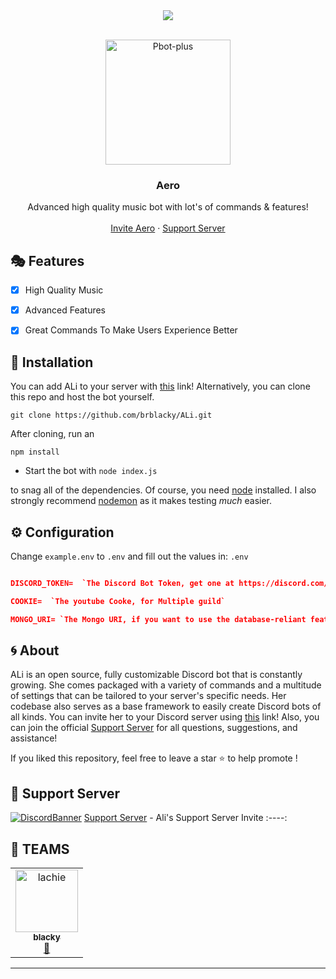 <center><img src="https://capsule-render.vercel.app/api?type=waving&color=gradient&height=200&section=header&text=Aero&fontSize=80&fontAlignY=35&animation=twinkling&fontColor=gradient" /></center>

<!-- PROJECT LOGO -->
<br />
<p align="center">
  <a href="https://github.com/LachieTheDev/Aero">
    <img src="https://images-ext-2.discordapp.net/external/3DUJ6O-CgRrNO95gd4cgeUNqcwQM4OpZVrbGCbSdjnA/%3Fwidth%3D676%26height%3D676/https/images-ext-1.discordapp.net/external/tYnYsmmolyqbbSEqLEvbq32TiL58j_sPK04IXbR8mHg/%253Fsize%253D4096/https/cdn.discordapp.com/avatars/923086366252888064/e5f0bb4a4b00fece15c362edee197509.png?width=468&height=468" alt="Pbot-plus" width="200" height="200">
  </a>

  <h3 align="center">Aero</h3>

  <p align="center">
    Advanced high quality music bot with lot's of commands & features!
    <br />
    <br />
    <a href="https://discord.com/api/oauth2/authorize?client_id=912627846999052328&permissions=36768832&scope=applications.commands%20bot">Invite Aero</a>
    ·
    <a href="https://discord.gg/shtMdyphkH">Support Server</a>
  </p>
</p>

<!-- FEATURES -->
## 🎭 Features

- [x] High Quality Music
- [x] Advanced Features
- [x] Great Commands To Make Users Experience Better


<!-- INSTALL -->
## 🚀 Installation
 You can add ALi to your server with [this](https://discord.com/api/oauth2/authorize?client_id=841716414053351486&permissions=8&scope=bot) link! Alternatively, you can clone this repo and host the bot yourself.
```
git clone https://github.com/brblacky/ALi.git
```
After cloning, run an
```
npm install
```
* Start the bot with `node index.js`

to snag all of the dependencies. Of course, you need [node](https://nodejs.org/en/) installed. I also strongly recommend [nodemon](https://www.npmjs.com/package/nodemon) as it makes testing *much* easier.
<!-- CONFIGURATION -->

## ⚙️ Configuration

Change `example.env` to `.env` and fill out the values in: `.env` 
```json

DISCORD_TOKEN=  `The Discord Bot Token, get one at https://discord.com/developers/applications`

COOKIE=  `The youtube Cooke, for Multiple guild`

MONGO_URI= `The Mongo URI, if you want to use the database-reliant features`

```

<!-- ABOUT THE PROJECT -->

## 🌀 About

ALi is an open source, fully customizable Discord bot that is constantly growing. She comes packaged with a variety of commands and a multitude of settings that can be tailored to your server's specific needs. Her codebase also serves as a base framework to easily create Discord bots of all kinds. You can invite her to your Discord server using [this](https://discord.com/api/oauth2/authorize?client_id=841716414053351486&permissions=8&scope=bot) link! Also, you can join the official [Support Server](https://discord.gg/uAVaeCP9VH) for all questions, suggestions, and assistance!

If you liked this repository, feel free to leave a star ⭐ to help promote !

## 💌 Support Server
[![DiscordBanner](https://invidget.switchblade.xyz/gfcv94hDhv)](https://discord.gg/gfcv94hDhv)
[Support Server](https://discord.gg/gfcv94hDhv) - Ali's Support Server Invite
:----:

## 👥 TEAMS ##
<div align="left">
<table>
  <tr>
     <td align="center"><a href="https://discord.com/users/761900724996276227"><img src="https://images-ext-1.discordapp.net/external/sk3f8y_lQLF2JEVD2dzCBOrXpeOSVtwlykvL-20ybgw/%3Fsize%3D4096/https/cdn.discordapp.com/avatars/761900724996276227/a_3d836c5deca1cbc6c15d6765b820c667.gif" width="100px;" alt="lachie"/><br /><sub><b>blacky</b></sub></a><br /><a href="https://discord.com/users/491577179495333903" title="Developer">👑</a></td>
    
  </tr>
</table>
</div>

<hr>
